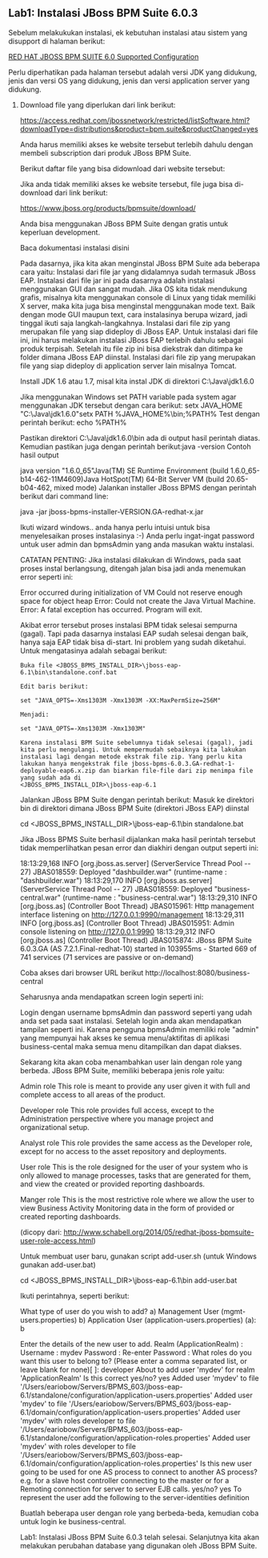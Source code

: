 ## Lab1: Instalasi JBoss BPM Suite 6.0.3

Sebelum melakukukan instalasi, ek kebutuhan instalasi atau sistem yang disupport di halaman berikut:

  [RED HAT JBOSS BPM SUITE 6.0 Supported Configuration](https://access.redhat.com/articles/704703)

Perlu diperhatikan pada halaman tersebut adalah versi JDK yang didukung, jenis dan versi OS yang didukung, jenis dan versi application server yang didukung.

1.  Download file yang diperlukan dari link berikut:
    
    
    https://access.redhat.com/jbossnetwork/restricted/listSoftware.html?downloadType=distributions&product=bpm.suite&productChanged=yes

    Anda harus memiliki akses ke website tersebut terlebih dahulu dengan membeli subscription dari produk JBoss BPM Suite.

    Berikut daftar file yang bisa didownload dari website tersebut:

    

    Jika anda tidak memiliki akses ke website tersebut, file juga bisa di-download dari link berikut:

    https://www.jboss.org/products/bpmsuite/download/

    Anda bisa menggunakan JBoss BPM Suite dengan gratis untuk keperluan development.
    



    Baca dokumentasi instalasi disini

    Pada dasarnya, jika kita akan menginstal JBoss BPM Suite ada beberapa cara yaitu:
        Instalasi dari file jar yang didalamnya sudah termasuk JBoss EAP. Instalasi dari file jar ini pada dasarnya adalah instalasi menggunakan GUI dan sangat mudah. Jika OS kita tidak mendukung grafis, misalnya kita menggunakan console di Linux yang tidak memiliki X server, maka kita juga bisa menginstal menggunakan mode text. Baik dengan mode GUI maupun text, cara instalasinya berupa wizard, jadi tinggal ikuti saja langkah-langkahnya.
        Instalasi dari file zip yang merupakan file yang siap dideploy di JBoss EAP. Untuk instalasi dari file ini, ini harus melakukan instalasi JBoss EAP terlebih dahulu sebagai produk terpisah. Setelah itu file zip ini bisa diekstrak dan ditimpa ke folder dimana JBoss EAP diinstal.
        Instalasi dari file zip yang merupakan file yang siap dideploy di application server lain misalnya Tomcat.


    Install JDK 1.6 atau 1.7, misal kita instal JDK di direktori C:\Java\jdk1.6.0

    Jika menggunakan Windows set PATH variable pada system agar menggunakan JDK tersebut dengan cara berikut:
    setx JAVA_HOME "C:\Java\jdk1.6.0"setx PATH %JAVA_HOME%\bin;%PATH% 
    Test dengan perintah berikut:
    echo %PATH%

    Pastikan direktori C:\Java\jdk1.6.0\bin ada di output hasil perintah diatas. Kemudian pastikan juga dengan perintah berikut:java -version
    Contoh hasil output 

    java version "1.6.0_65"Java(TM) SE Runtime Environment (build 1.6.0_65-b14-462-11M4609)Java HotSpot(TM) 64-Bit Server VM (build 20.65-b04-462, mixed mode)
    Jalankan installer JBoss BPMS dengan perintah berikut dari command line:

    java -jar jboss-bpms-installer-VERSION.GA-redhat-x.jar

    Ikuti wizard windows.. anda hanya perlu intuisi untuk bisa menyelesaikan proses instalasinya :-) Anda perlu ingat-ingat password untuk user admin dan bpmsAdmin yang anda masukan waktu instalasi.





    CATATAN PENTING: Jika instalasi dilakukan di Windows, pada saat proses instal berlangsung, ditengah jalan bisa jadi anda menemukan error seperti ini: 



    Error occurred during initialization of VM
    Could not reserve enough space for object heap
    Error: Could not create the Java Virtual Machine.
    Error: A fatal exception has occurred. Program will exit.


    Akibat error tersebut proses instalasi BPM tidak selesai sempurna (gagal). Tapi pada dasarnya instalasi EAP sudah selesai dengan baik, hanya saja EAP tidak bisa di-start. Ini problem yang sudah diketahui. Untuk mengatasinya adalah sebagai berikut:



        Buka file <JBOSS_BPMS_INSTALL_DIR>\jboss-eap-6.1\bin\standalone.conf.bat

        Edit baris berikut:

        set "JAVA_OPTS=-Xms1303M -Xmx1303M -XX:MaxPermSize=256M"

        Menjadi:

        set "JAVA_OPTS=-Xms1303M -Xmx1303M"

        Karena instalasi BPM Suite sebelumnya tidak selesai (gagal), jadi kita perlu mengulangi. Untuk mempermudah sebaiknya kita lakukan instalasi lagi dengan metode ekstrak file zip. Yang perlu kita lakukan hanya mengekstrak file jboss-bpms-6.0.3.GA-redhat-1-deployable-eap6.x.zip dan biarkan file-file dari zip menimpa file yang sudah ada di 
        <JBOSS_BPMS_INSTALL_DIR>\jboss-eap-6.1

    Jalankan JBoss BPM Suite dengan perintah berikut:
    Masuk ke direktori bin di direktori dimana JBoss BPM Suite (direktori JBoss EAP) diinstal
     
    cd <JBOSS_BPMS_INSTALL_DIR>\jboss-eap-6.1\bin
    standalone.bat

    Jika JBoss BPMS Suite berhasil dijalankan maka hasil perintah tersebut tidak memperlihatkan pesan error dan diakhiri dengan output seperti ini:

    18:13:29,168 INFO  [org.jboss.as.server] (ServerService Thread Pool -- 27) JBAS018559: Deployed "dashbuilder.war" (runtime-name : "dashbuilder.war")
    18:13:29,170 INFO  [org.jboss.as.server] (ServerService Thread Pool -- 27) JBAS018559: Deployed "business-central.war" (runtime-name : "business-central.war")
    18:13:29,310 INFO  [org.jboss.as] (Controller Boot Thread) JBAS015961: Http management interface listening on http://127.0.0.1:9990/management
    18:13:29,311 INFO  [org.jboss.as] (Controller Boot Thread) JBAS015951: Admin console listening on http://127.0.0.1:9990
    18:13:29,312 INFO  [org.jboss.as] (Controller Boot Thread) JBAS015874: JBoss BPM Suite 6.0.3.GA (AS 7.2.1.Final-redhat-10) started in 103955ms - Started 669 of 741 services (71 services are passive or on-demand)

    Coba akses dari browser URL berikut http://localhost:8080/business-central

    Seharusnya anda mendapatkan screen login seperti ini:





    Login dengan username bpmsAdmin dan password seperti yang udah anda set pada saat instalasi. Setelah login anda akan mendapatkan tampilan seperti ini. Karena pengguna bpmsAdmin memiliki role "admin" yang mempunyai hak akses ke semua menu/aktifitas di aplikasi business-cental maka semua menu ditampilkan dan dapat diakses.






    Sekarang kita akan coba menambahkan user lain dengan role yang berbeda. JBoss BPM Suite, memiliki beberapa jenis role yaitu:

    Admin role
    This role is meant to provide any user given it with full and complete access to all areas of the product.

    Developer role
    This role provides full access, except to the Administration perspective where you manage project and organizational setup.

    Analyst role
    This role provides the same access as the Developer role, except for no access to the asset repository and deployments.

    User role
    This is the role designed for the user of your system who is only allowed to manage processes, tasks that are generated for them, and view the created or provided reporting dashboards.

    Manger role
    This is the most restrictive role where we allow the user to view Business Activity Monitoring data in the form of provided or created reporting dashboards.

    (dicopy dari: http://www.schabell.org/2014/05/redhat-jboss-bpmsuite-user-role-access.html)

    Untuk membuat user baru, gunakan script add-user.sh (untuk Windows gunakan add-user.bat) 

    cd <JBOSS_BPMS_INSTALL_DIR>\jboss-eap-6.1\bin
    add-user.bat

    Ikuti perintahnya, seperti berikut:

    What type of user do you wish to add?
     a) Management User (mgmt-users.properties)
     b) Application User (application-users.properties)
    (a): b

    Enter the details of the new user to add.
    Realm (ApplicationRealm) :
    Username : mydev
    Password :
    Re-enter Password :
    What roles do you want this user to belong to? (Please enter a comma separated list, or leave blank for none)[  ]: developer
    About to add user 'mydev' for realm 'ApplicationRealm'
    Is this correct yes/no? yes
    Added user 'mydev' to file '/Users/eariobow/Servers/BPMS_603/jboss-eap-6.1/standalone/configuration/application-users.properties'
    Added user 'mydev' to file '/Users/eariobow/Servers/BPMS_603/jboss-eap-6.1/domain/configuration/application-users.properties'
    Added user 'mydev' with roles developer to file '/Users/eariobow/Servers/BPMS_603/jboss-eap-6.1/standalone/configuration/application-roles.properties'
    Added user 'mydev' with roles developer to file '/Users/eariobow/Servers/BPMS_603/jboss-eap-6.1/domain/configuration/application-roles.properties'
    Is this new user going to be used for one AS process to connect to another AS process?
    e.g. for a slave host controller connecting to the master or for a Remoting connection for server to server EJB calls.
    yes/no? yes
    To represent the user add the following to the server-identities definition <secret value="UGFzc3cwcmQh" />

    Buatlah beberapa user dengan role yang berbeda-beda, kemudian coba untuk login ke business-central.

    Lab1: Instalasi JBoss BPM Suite 6.0.3 telah selesai.
    Selanjutnya kita akan melakukan perubahan database yang digunakan oleh JBoss BPM Suite.
